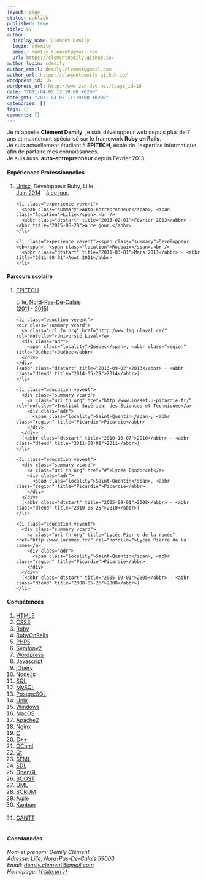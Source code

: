 ```yaml
---
layout: page
status: publish
published: true
title: CV
author:
  display_name: Clément Demily
  login: cdemily
  email: demily.clement@gmail.com
  url: https://clementdemily.github.io/
author_login: cdemily
author_email: demily.clement@gmail.com
author_url: https://clementdemily.github.io/
wordpress_id: 16
wordpress_url: http://www.zen-dev.net/?page_id=16
date: "2011-04-05 13:19:00 +0200"
date_gmt: "2011-04-05 11:19:00 +0200"
categories: []
tags: []
comments: []
---
```


<article class="hresume">
  <p class="summary">
    Je m'appelle <strong>Clément Demily</strong>, je suis développeur web depuis plus de 7 ans et maintenant spécialisé sur le framework <strong>Ruby on Rails</strong>.<br />
    Je suis actuellement étudiant à <strong>EPITECH</strong>, école de l'expertise informatique afin de parfaire mes connaissances.<br />
    Je suis aussi <strong>auto-entreprenneur</strong> depuis Février 2013.
  </p>

  <h4>Expériences Professionnelles</h4></p>
  <ol class="vcalendar">
    <li class="experience vevent">
      <span class="summary"><a href="http://unisc.fr" target="_blank">Unisc</a>, Développeur Ruby</span>, <span class="location">Lille</span>.<br />
      <abbr class="dtstart" title="2014-06-15">Juin 2014</abbr> - <abbr title="2015-06-28">à ce jour.</abbr>
    </li>

    <li class="experience vevent">
      <span class="summary">Auto-entreprenneur</span>, <span class="location">Lille</span>.<br />
      <abbr class="dtstart" title="2013-02-01">Février 2013</abbr> - <abbr title="2015-06-28">à ce jour.</abbr>
    </li>

    <li class="experience vevent"><span class="summary">Developpeur web</span>, <span class="location">Roubaix</span>.<br />
      <abbr class="dtstart" title="2011-03-01">Mars 2011</abbr> - <abbr title="2011-08-01">Aout 2011</abbr>
    </li>

  </ol>

  <h4>Parcours scolaire</h4>
  <ol class="vcalendar">
    <li class="education vevent">
      <div class="summary vcard">
        <a class="url fn org" href="http:/www.epitech.eu/" rel="nofollow">EPITECH</a></p>
        <div class="adr">
          <span class="locality">Lille</span>, <abbr class="region" title="Nord-Pas-De-Calais">Nord-Pas-De-Calais</abbr>
        </div>
      </div>
      (<abbr class="dtstart" title="2011-01-24">2011</abbr> - <abbr class="dtend" title="2015-08-01">2015</abbr>)
    </li>

    <li class="eduction vevent">
    <div class="summary vcard">
      <a class="url fn org" href="http:/www.fsg.ulaval.ca/" rel="nofollow">Universié Laval</a>
      <div class="adr">
        <span class="locality">Québec</span>, <abbr class="region" title="Québec">Québec</abbr>
      </div>
    </div>
    (<abbr class="dtstart" title="2013-09-02">2013</abbr> - <abbr class="dtend" title="2014-05-29">2014</abbr>)
    </li>

    <li class="education vevent">
      <div class="summary vcard">
        <a class="url fn org" href="http:/www.insset.u-picardie.fr/" rel="nofollow">Institut Supérieur des Sciences et Techniques</a>
        <div class="adr">
          <span class="locality">Saint-Quentin</span>, <abbr class="region" title="Picardie">Picardie</abbr>
        </div>
      </div>
      (<abbr class="dtstart" title="2010-10-07">2010</abbr> - <abbr class="dtend" title="2011-08-01">2011</abbr>)
    </li>

    <li class="education vevent">
      <div class="summary vcard">
        <a class="url fn org" href="#">Lycée Condorcet</a>
        <div class="adr">
          <span class="locality">Saint-Quentin</span>, <abbr class="region" title="Picardie">Picardie</abbr>
        </div>
      </div>
      (<abbr class="dtstart" title="2005-09-01">2008</abbr> - <abbr class="dtend" title="2010-05-25">2010</abbr>)
    </li>

    <li class="education vevent">
      <div class="summary vcard">
        <a class="url fn org" title="Lycée Pierre de la ramée" href="http:/www.laramee.fr/" rel="nofollow">Lycée Pierre de la ramée</a>
        <div class="adr">
          <span class="locality">Saint-Quentin</span>, <abbr class="region" title="Picardie">Picardie</abbr>
        </div>
      </div>
      (<abbr class="dtstart" title="2005-09-01">2005</abbr> - <abbr class="dtend" title="2008-05-25">2008</abbr>)
    </li>

  </ol>

  <h4>Compétences</h4>
  <ol class="skills">
    <li><a class="skill" href="https:/fr.wikipedia.org/wiki/HTML5" rel="tag" target="_blank">HTML5</a></li>
    <li><a class="skill" href="https:/fr.wikipedia.org/wiki/CSS3" rel="tag" target="_blank">CSS3</a></li>
    <li><a class="skill" href="https:/fr.wikipedia.org/wiki/Ruby" rel="tag" target="_blank">Ruby</a></li>
    <li><a class="skill" href="https:/fr.wikipedia.org/wiki/Ruby_on_rails" rel="tag" target="_blank">RubyOnRails</a></li>
    <li><a class="skill" href="https:/fr.wikipedia.org/wiki/PHP" rel="tag" target="_blank">PHP5</a></li>
    <li><a class="skill" href="https:/fr.wikipedia.org/wiki/Symfony" rel="tag" target="_blank">Symfony2</a></li>
    <li><a class="skill" href="https:/fr.wikipedia.org/wiki/Wordpress" rel="tag" target="_blank">Wordpress</a></li>
    <li><a class="skill" href="https:/fr.wikipedia.org/wiki/JavaScript" rel="tag" target="_blank">Javascript</a></li>
    <li><a class="skill" href="https:/fr.wikipedia.org/wiki/Jquery" rel="tag" target="_blank">jQuery</a></li>
    <li><a class="skill" href="https:/fr.wikipedia.org/wiki/Node.js" rel="tag" target="_blank">Node.js</a></li>
    <li><a class="skill" href="https:/fr.wikipedia.org/wiki/SQL" rel="tag" target="_blank">SQL</a></li>
    <li><a class="skill" href="https:/fr.wikipedia.org/wiki/Mysql" rel="tag" target="_blank">MySQL</a></li>
    <li><a class="skill" href="https:/fr.wikipedia.org/wiki/PostgreSQL" rel="tag" target="_blank">PostgreSQL</a></li>
    <li><a class="skill" href="https:/fr.wikipedia.org/wiki/Unix" rel="tag" target="_blank">Unix</a></li>
    <li><a class="skill" href="https:/fr.wikipedia.org/wiki/Windows" rel="tag" target="_blank">Windows</a></li>
    <li><a class="skill" href="https:/fr.wikipedia.org/wiki/MacOS" rel="tag" target="_blank">MacOS</a></li>
    <li><a class="skill" href="https:/fr.wikipedia.org/wiki/Apache_HTTP_Server" rel="tag" target="_blank">Apache2</a></li>
    <li><a class="skill" href="https:/fr.wikipedia.org/wiki/Nginx" rel="tag" target="_blank">Nginx</a></li>
    <li><a class="skill" href="https:/fr.wikipedia.org/wiki/C_(langage)" rel="tag" target="_blank">C</a></li>
    <li><a class="skill" href="https:/fr.wikipedia.org/wiki/C++_(langage)" rel="tag" target="_blank">C++</a></li>
    <li><a class="skill" href="https:/fr.wikipedia.org/wiki/OCaml" rel="tag" target="_blank">OCaml</a></li>
    <li><a class="skill" href="https:/fr.wikipedia.org/wiki/Qt" rel="tag" target="_blank">Qt</a></li>
    <li><a class="skill" href="https:/fr.wikipedia.org/wiki/Sfml" rel="tag" target="_blank">SFML</a></li>
    <li><a class="skill" href="https://fr.wikipedia.org/wiki/Simple_DirectMedia_Layer" rel="tag" target="_blank">SDL</a></li>
    <li><a class="skill" href="https://fr.wikipedia.org/wiki/Open_gl" rel="tag" target="_blank">OpenGL</a></li>
    <li><a class="skill" href="https://fr.wikipedia.org/wiki/Boost_(biblioth%C3%A8ques)" rel="tag" target="_blank">BOOST</a></li>
    <li><a class="skill" href="https://fr.wikipedia.org/wiki/Unified_Modeling_Language" rel="tag" target="_blank">UML</a></li>
    <li><a class="skill" href="https://fr.wikipedia.org/wiki/Scrum_(m%C3%A9thode)" rel="tag" target="_blank">SCRUM</a></li>
    <li><a class="skill" href="https://fr.wikipedia.org/wiki/M%C3%A9thode_agile" rel="tag" target="_blank">Agile</a></li>
    <li><a class="skill" href="https://fr.wikipedia.org/wiki/Kanban" rel="tag" target="_blank">Kanban</a></li><br />
    <li><a class="skill" href="https://fr.wikipedia.org/wiki/Diagramme_de_Gantt" rel="tag" target="_blank">GANTT</a></li><br />
  </ol>

  <address class="vcard">
    <h4>Coordonnées</h4>
    <span class="fn">Nom et prénom: Demily Clément</span><br />
    <span class="adr">
      Adresse: <span class="locality">Lille</span>, <span class="region">Nord-Pas-De-Calais</span> <span class="postal-code">59000</span>
    </span><br />
    <span>Email: <a class="email" href="mailto:demily.clement@gmail.com">demily.clement@gmail.com</a></span><br />
    <span>Homepage: <a class="url" href="{{ site.url }}" rel="me">{{ site.url }}</a></span></p>
  </address>
</article>
